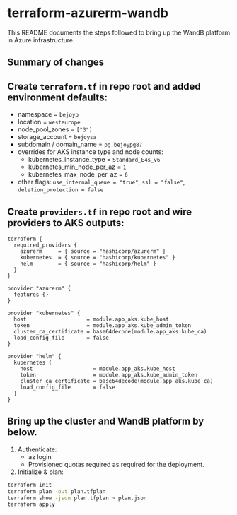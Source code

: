 # terraform-azurerm-wandb

This README documents the steps followed to bring up the WandB platform in Azure infrastructure.

## Summary of changes

## Create `terraform.tf` in repo root and added environment defaults:
  - namespace = `bejoyp`
  - location = `westeurope`
  - node_pool_zones = `["3"]`
  - storage_account = `bejoysa`
  - subdomain / domain_name = `pg.bejoypg87`
  - overrides for AKS instance type and node counts:
    - kubernetes_instance_type = `Standard_E4s_v6`
    - kubernetes_min_node_per_az = `1`
    - kubernetes_max_node_per_az = `6`
  - other flags: `use_internal_queue = "true"`, `ssl = "false"`, `deletion_protection = false`

## Create `providers.tf` in repo root and wire providers to AKS outputs:

```hcl
terraform {
  required_providers {
    azurerm     = { source = "hashicorp/azurerm" }
    kubernetes  = { source = "hashicorp/kubernetes" }
    helm        = { source = "hashicorp/helm" }
  }
}

provider "azurerm" {
  features {}
}

provider "kubernetes" {
  host                   = module.app_aks.kube_host
  token                  = module.app_aks.kube_admin_token
  cluster_ca_certificate = base64decode(module.app_aks.kube_ca)
  load_config_file       = false
}

provider "helm" {
  kubernetes {
    host                   = module.app_aks.kube_host
    token                  = module.app_aks.kube_admin_token
    cluster_ca_certificate = base64decode(module.app_aks.kube_ca)
    load_config_file       = false
  }
}
```

## Bring up the cluster and WandB platform by below.
1. Authenticate:
   - az login
   - Provisioned quotas required as required for the deployment.
2. Initialize & plan:

```bash
terraform init
terraform plan -out plan.tfplan
terraform show -json plan.tfplan > plan.json
terraform apply
```